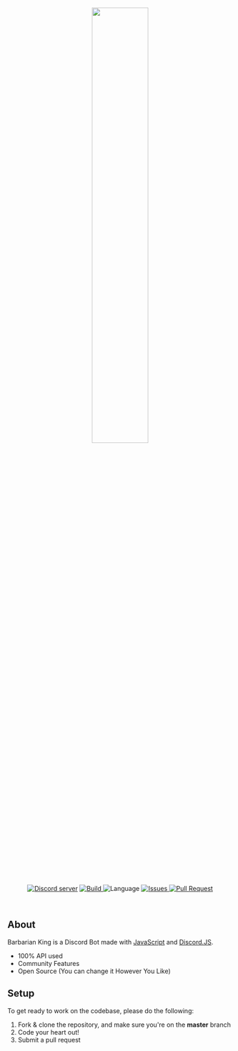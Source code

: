 <div align="center">
	  <br />
	  <p>
	  <a href="https://discord.gg/jQdFFH6"><img src="https://cdn.discordapp.com/attachments/591053903999795201/591054476790464512/clashbot.png" width="50%"></a>
	 </p>
	  <p>
	  <a href="https://discord.gg/jQdFFH6"><img 	src="https://img.shields.io/discord/550140222822809610.svg?colorB=Blue&logo=discord&label=Support&style=for-the-badge" alt="Discord server" /></a>
	  <a href="https://travis-ci.com/MoniJS/barbarian-king">
    <img src="https://img.shields.io/travis/com/monijs/barbarian-king.svg?style=for-the-badge" alt="Build">
</a>
	    <a><img src="https://img.shields.io/github/languages/top/MoniJS/barbarian-king.svg?colorB=f0db4f&style=for-the-badge" alt="Language" /></a>
	<a href="https://github.com/MoniJS/barbarian-king/issues">
	    <img src="https://img.shields.io/github/issues/MoniJS/barbarian-king.svg?style=for-the-badge&colorB=37f149" alt="Issues">
	</a>
	<a href="https://github.com/MoniJS/barbarian-king/pulls">
	    <img src="https://img.shields.io/github/issues-pr/MoniJS/barbarian-king.svg?style=for-the-badge&colorB=37f149" alt="Pull Request">
	</a>
	  </p>
	</br>
	</div>

## About

 Barbarian King is a Discord Bot made with [JavaScript](https://www.javascript.com/) and [Discord.JS](https://discord.js.org/#/).

- 100% API used
- Community Features
- Open Source (You can change it However You Like)

## Setup
To get ready to work on the codebase, please do the following:

1. Fork & clone the repository, and make sure you're on the **master** branch
2. Code your heart out!
3. Submit a pull request
